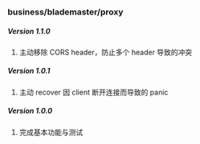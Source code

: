 ### business/blademaster/proxy

##### Version 1.1.0

1. 主动移除 CORS header，防止多个 header 导致的冲突

##### Version 1.0.1

1. 主动 recover 因 client 断开连接而导致的 panic

##### Version 1.0.0

1. 完成基本功能与测试
